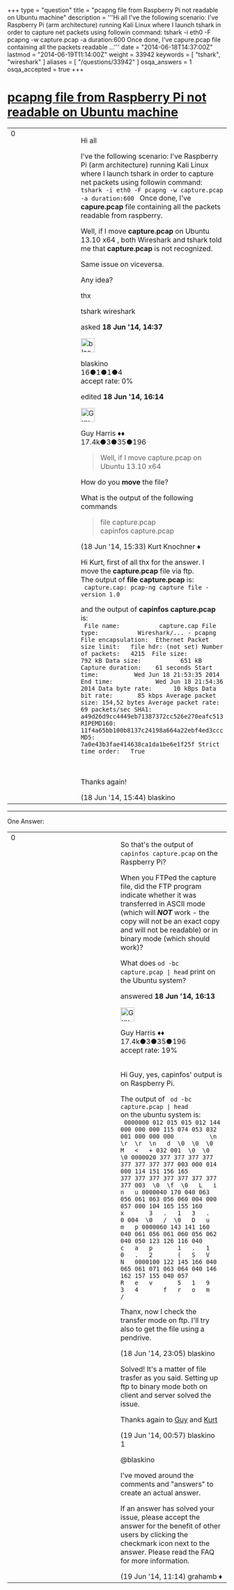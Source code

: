 +++
type = "question"
title = "pcapng file from Raspberry Pi not readable on Ubuntu machine"
description = '''Hi all I&#x27;ve the following scenario:  I&#x27;ve Raspberry Pi (arm architecture) running Kali Linux where I launch tshark in order to capture net packets using followin command:  tshark -i eth0 -F pcapng -w capture.pcap -a duration:600   Once done, I&#x27;ve capure.pcap file containing all the packets readable ...'''
date = "2014-06-18T14:37:00Z"
lastmod = "2014-06-19T11:14:00Z"
weight = 33942
keywords = [ "tshark", "wireshark" ]
aliases = [ "/questions/33942" ]
osqa_answers = 1
osqa_accepted = true
+++

<div class="headNormal">

# [pcapng file from Raspberry Pi not readable on Ubuntu machine](/questions/33942/pcapng-file-from-raspberry-pi-not-readable-on-ubuntu-machine)

</div>

<div id="main-body">

<div id="askform">

<table id="question-table" style="width:100%;"><colgroup><col style="width: 50%" /><col style="width: 50%" /></colgroup><tbody><tr class="odd"><td style="width: 30px; vertical-align: top"><div class="vote-buttons"><span id="post-33942-upvote" class="ajax-command post-vote up" rel="nofollow" title="I like this post (click again to cancel)"> </span><div id="post-33942-score" class="post-score" title="current number of votes">0</div><span id="post-33942-downvote" class="ajax-command post-vote down" rel="nofollow" title="I dont like this post (click again to cancel)"> </span> <span id="favorite-mark" class="ajax-command favorite-mark" rel="nofollow" title="mark/unmark this question as favorite (click again to cancel)"> </span><div id="favorite-count" class="favorite-count"></div></div></td><td><div id="item-right"><div class="question-body"><p>Hi all</p><p>I've the following scenario: I've Raspberry Pi (arm architecture) running Kali Linux where I launch tshark in order to capture net packets using followin command: <code> tshark -i eth0 -F pcapng -w capture.pcap -a duration:600 </code> Once done, I've <strong>capure.pcap</strong> file containing all the packets readable from raspberry.</p><p>Well, if I move <strong>capture.pcap</strong> on Ubuntu 13.10 x64 , both Wireshark and tshark told me that <strong>capture.pcap</strong> is not recognized.</p><p>Same issue on viceversa.</p><p>Any idea?</p><p>thx</p></div><div id="question-tags" class="tags-container tags"><span class="post-tag tag-link-tshark" rel="tag" title="see questions tagged &#39;tshark&#39;">tshark</span> <span class="post-tag tag-link-wireshark" rel="tag" title="see questions tagged &#39;wireshark&#39;">wireshark</span></div><div id="question-controls" class="post-controls"></div><div class="post-update-info-container"><div class="post-update-info post-update-info-user"><p>asked <strong>18 Jun '14, 14:37</strong></p><img src="https://secure.gravatar.com/avatar/ba32dee00b2d8fb7e4bfbfca582c3948?s=32&amp;d=identicon&amp;r=g" class="gravatar" width="32" height="32" alt="blaskino&#39;s gravatar image" /><p><span>blaskino</span><br />
<span class="score" title="16 reputation points">16</span><span title="1 badges"><span class="badge1">●</span><span class="badgecount">1</span></span><span title="1 badges"><span class="silver">●</span><span class="badgecount">1</span></span><span title="4 badges"><span class="bronze">●</span><span class="badgecount">4</span></span><br />
<span class="accept_rate" title="Rate of the user&#39;s accepted answers">accept rate:</span> <span title="blaskino has no accepted answers">0%</span></p></div><div class="post-update-info post-update-info-edited"><p><span> edited <strong>18 Jun '14, 16:14</strong> </span></p><img src="https://secure.gravatar.com/avatar/f93de7000747ab5efb5acd3034b2ebd7?s=32&amp;d=identicon&amp;r=g" class="gravatar" width="32" height="32" alt="Guy%20Harris&#39;s gravatar image" /><p><span>Guy Harris ♦♦</span><br />
<span class="score" title="17443 reputation points"><span>17.4k</span></span><span title="3 badges"><span class="badge1">●</span><span class="badgecount">3</span></span><span title="35 badges"><span class="silver">●</span><span class="badgecount">35</span></span><span title="196 badges"><span class="bronze">●</span><span class="badgecount">196</span></span></p></div></div><div id="comments-container-33942" class="comments-container"><span id="33943"></span><div id="comment-33943" class="comment"><div id="post-33943-score" class="comment-score"></div><div class="comment-text"><blockquote><p>Well, if I move capture.pcap on Ubuntu 13.10 x64</p></blockquote><p>How do you <strong>move</strong> the file?</p><p>What is the output of the following commands</p><blockquote><p>file capture.pcap<br />
capinfos capture.pcap</p></blockquote></div><div id="comment-33943-info" class="comment-info"><span class="comment-age">(18 Jun '14, 15:33)</span> <span class="comment-user userinfo">Kurt Knochner ♦</span></div></div><span id="33944"></span><div id="comment-33944" class="comment"><div id="post-33944-score" class="comment-score"></div><div class="comment-text"><p>Hi Kurt, first of all thx for the answer. I move the <strong>capture.pcap</strong> file via ftp.<br />
The output of <strong>file capture.pcap</strong> is:<br />
<code> capture.cap: pcap-ng capture file - version 1.0</code></p><p>and the output of <strong>capinfos capture.pcap</strong> is:<br />
<code> File name:           capture.cap File type:           Wireshark/... - pcapng File encapsulation:  Ethernet Packet size limit:   file hdr: (not set) Number of packets:   4215  File size:           792 kB Data size:           651 kB Capture duration:    61 seconds Start time:          Wed Jun 18 21:53:35 2014 End time:            Wed Jun 18 21:54:36 2014 Data byte rate:      10 kBps Data bit rate:       85 kbps Average packet size: 154,52 bytes Average packet rate: 69 packets/sec SHA1:                a49d26d9cc4449eb71387372cc526e270eafc513 RIPEMD160:           11f4a65bb100b8137c24198a664a22ebf4ed3ccc MD5:                 7a0e43b3fae414638ca1da1be6e1f25f Strict time order:   True</code></p><p><code></code></p><p><code></code><br />
</p><p>Thanks again!</p></div><div id="comment-33944-info" class="comment-info"><span class="comment-age">(18 Jun '14, 15:44)</span> <span class="comment-user userinfo">blaskino</span></div></div></div><div id="comment-tools-33942" class="comment-tools"></div><div class="clear"></div><div id="comment-33942-form-container" class="comment-form-container"></div><div class="clear"></div></div></td></tr></tbody></table>

------------------------------------------------------------------------

<div class="tabBar">

<span id="sort-top"></span>

<div class="headQuestions">

One Answer:

</div>

</div>

<span id="33945"></span>

<div id="answer-container-33945" class="answer accepted-answer">

<table style="width:100%;"><colgroup><col style="width: 50%" /><col style="width: 50%" /></colgroup><tbody><tr class="odd"><td style="width: 30px; vertical-align: top"><div class="vote-buttons"><span id="post-33945-upvote" class="ajax-command post-vote up" rel="nofollow" title="I like this post (click again to cancel)"> </span><div id="post-33945-score" class="post-score" title="current number of votes">0</div><span id="post-33945-downvote" class="ajax-command post-vote down" rel="nofollow" title="I dont like this post (click again to cancel)"> </span> <span class="accept-answer on" rel="nofollow" title="blaskino has selected this answer as the correct answer"> </span></div></td><td><div class="item-right"><div class="answer-body"><p>So that's the output of <code>capinfos capture.pcap</code> on the Raspberry Pi?</p><p>When you FTPed the capture file, did the FTP program indicate whether it was transferred in ASCII mode (which will <strong><em>NOT</em></strong> work - the copy will not be an exact copy and will not be readable) or in binary mode (which should work)?</p><p>What does <code>od -bc capture.pcap | head</code> print on the Ubuntu system?</p></div><div class="answer-controls post-controls"></div><div class="post-update-info-container"><div class="post-update-info post-update-info-user"><p>answered <strong>18 Jun '14, 16:13</strong></p><img src="https://secure.gravatar.com/avatar/f93de7000747ab5efb5acd3034b2ebd7?s=32&amp;d=identicon&amp;r=g" class="gravatar" width="32" height="32" alt="Guy%20Harris&#39;s gravatar image" /><p><span>Guy Harris ♦♦</span><br />
<span class="score" title="17443 reputation points"><span>17.4k</span></span><span title="3 badges"><span class="badge1">●</span><span class="badgecount">3</span></span><span title="35 badges"><span class="silver">●</span><span class="badgecount">35</span></span><span title="196 badges"><span class="bronze">●</span><span class="badgecount">196</span></span><br />
<span class="accept_rate" title="Rate of the user&#39;s accepted answers">accept rate:</span> <span title="Guy Harris has 216 accepted answers">19%</span> </br></br></p></div></div><div id="comments-container-33945" class="comments-container"><span id="33948"></span><div id="comment-33948" class="comment"><div id="post-33948-score" class="comment-score"></div><div class="comment-text"><p>Hi Guy, yes, capinfos' output is on Raspberry Pi.<br />
</p><p>The output of <code> od -bc capture.pcap | head</code><br />
on the ubuntu system is:<br />
<code> 0000000 012 015 015 012 144 000 000 000 115 074 053 032 001 000 000 000          \n  \r  \r  \n   d  \0  \0  \0   M   &lt;   + 032 001  \0  \0  \0 0000020 377 377 377 377 377 377 377 377 003 000 014 000 114 151 156 165         377 377 377 377 377 377 377 377 003  \0  \f  \0   L   i   n   u 0000040 170 040 063 056 061 063 056 060 004 000 057 000 104 165 155 160           x       3   .   1   3   .   0 004  \0   /  \0   D   u   m   p 0000060 143 141 160 040 061 056 061 060 056 062 040 050 123 126 116 040           c   a   p       1   .   1   0   .   2       (   S   V   N   0000100 122 145 166 040 065 061 071 063 064 040 146 162 157 155 040 057           R   e   v       5   1   9   3   4       f   r   o   m       /</code></p><p><code></code></p><p><code></code></p><p>Thanx, now I check the transfer mode on ftp. I'll try also to get the file using a pendrive.</p></div><div id="comment-33948-info" class="comment-info"><span class="comment-age">(18 Jun '14, 23:05)</span> <span class="comment-user userinfo">blaskino</span></div></div><span id="33950"></span><div id="comment-33950" class="comment"><div id="post-33950-score" class="comment-score"></div><div class="comment-text"><p>Solved! It's a matter of file trasfer as you said. Setting up ftp to binary mode both on client and server solved the issue.</p><p>Thanks again to <a href="http://ask.wireshark.org/users/79/guy-harris">Guy</a> and <a href="http://ask.wireshark.org/users/2593/kurt-knochner">Kurt</a></p></div><div id="comment-33950-info" class="comment-info"><span class="comment-age">(19 Jun '14, 00:57)</span> <span class="comment-user userinfo">blaskino</span></div></div><span id="33963"></span><div id="comment-33963" class="comment"><div id="post-33963-score" class="comment-score">1</div><div class="comment-text"><p><span>@blaskino</span></p><p>I've moved around the comments and "answers" to create an actual answer.</p><p>If an answer has solved your issue, please accept the answer for the benefit of other users by clicking the checkmark icon next to the answer. Please read the FAQ for more information.</p></div><div id="comment-33963-info" class="comment-info"><span class="comment-age">(19 Jun '14, 11:14)</span> <span class="comment-user userinfo">grahamb ♦</span></div></div></div><div id="comment-tools-33945" class="comment-tools"></div><div class="clear"></div><div id="comment-33945-form-container" class="comment-form-container"></div><div class="clear"></div></div></td></tr></tbody></table>

</div>

<div class="paginator-container-left">

</div>

</div>

</div>

